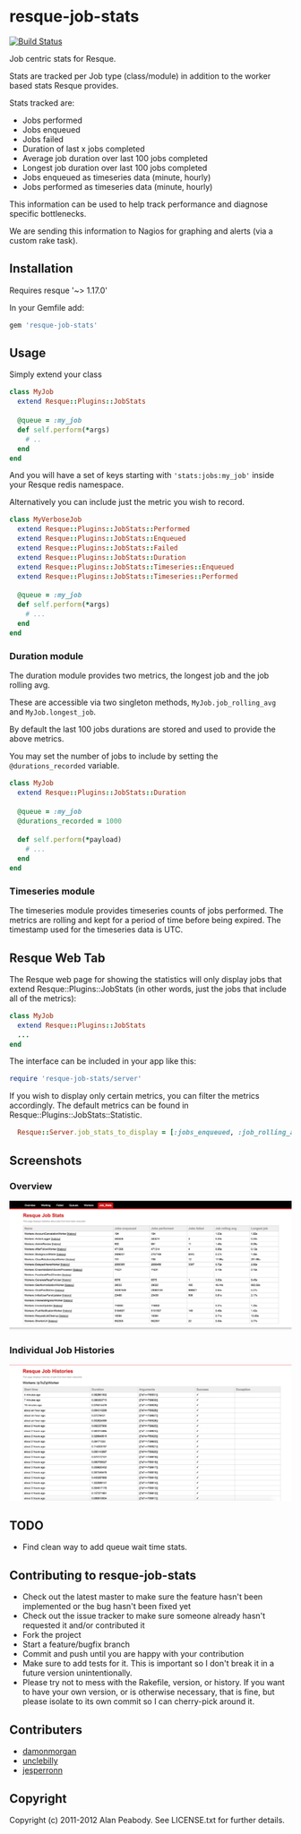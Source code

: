 # resque-job-stats

[![Build Status](https://travis-ci.org/alanpeabody/resque-job-stats.svg)](http://travis-ci.org/alanpeabody/resque-job-stats)

Job centric stats for Resque.

Stats are tracked per Job type (class/module) in addition to the worker based stats Resque provides.

Stats tracked are:

* Jobs performed
* Jobs enqueued
* Jobs failed
* Duration of last x jobs completed
* Average job duration over last 100 jobs completed
* Longest job duration over last 100 jobs completed
* Jobs enqueued as timeseries data (minute, hourly)
* Jobs performed as timeseries data (minute, hourly)

This information can be used to help track performance and diagnose specific bottlenecks.

We are sending this information to Nagios for graphing and alerts (via a custom rake task).

## Installation

Requires resque '~> 1.17.0'

In your Gemfile add:

```ruby
gem 'resque-job-stats'
```

## Usage

Simply extend your class

```ruby
class MyJob
  extend Resque::Plugins::JobStats

  @queue = :my_job
  def self.perform(*args)
    # ..
  end
end
```

And you will have a set of keys starting with `'stats:jobs:my_job'` inside your Resque redis namespace.

Alternatively you can include just the metric you wish to record.

```ruby
class MyVerboseJob
  extend Resque::Plugins::JobStats::Performed
  extend Resque::Plugins::JobStats::Enqueued
  extend Resque::Plugins::JobStats::Failed
  extend Resque::Plugins::JobStats::Duration
  extend Resque::Plugins::JobStats::Timeseries::Enqueued
  extend Resque::Plugins::JobStats::Timeseries::Performed

  @queue = :my_job
  def self.perform(*args)
    # ...
  end
end
```

### Duration module

The duration module provides two metrics, the longest job and the job rolling avg.

These are accessible via two singleton methods, `MyJob.job_rolling_avg` and `MyJob.longest_job`.

By default the last 100 jobs durations are stored and used to provide the above metrics.

You may set the number of jobs to include by setting the `@durations_recorded` variable.


```ruby
class MyJob
  extend Resque::Plugins::JobStats::Duration

  @queue = :my_job
  @durations_recorded = 1000

  def self.perform(*payload)
    # ...
  end
end
```

### Timeseries module

The timeseries module provides timeseries counts of jobs performed. The metrics are rolling and kept for a period of time before being expired.
The timestamp used for the timeseries data is UTC.

## Resque Web Tab

The Resque web page for showing the statistics will only display jobs that extend Resque::Plugins::JobStats (in other words, just
the jobs that include all of the metrics):

```ruby
class MyJob
  extend Resque::Plugins::JobStats
  ...
end
```

The interface can be included in your app like this:

```ruby
require 'resque-job-stats/server'
```

If you wish to display only certain metrics, you can filter the metrics accordingly.  The default metrics can be found in Resque::Plugins::JobStats::Statistic.

```ruby
  Resque::Server.job_stats_to_display = [:jobs_enqueued, :job_rolling_avg]
```

## Screenshots

### Overview

![overview stats](docs/images/stats-overview.png)

### Individual Job Histories

![individual stats](docs/images/stats-individual.png)

## TODO

* Find clean way to add queue wait time stats.

## Contributing to resque-job-stats

* Check out the latest master to make sure the feature hasn't been implemented or the bug hasn't been fixed yet
* Check out the issue tracker to make sure someone already hasn't requested it and/or contributed it
* Fork the project
* Start a feature/bugfix branch
* Commit and push until you are happy with your contribution
* Make sure to add tests for it. This is important so I don't break it in a future version unintentionally.
* Please try not to mess with the Rakefile, version, or history. If you want to have your own version, or is otherwise necessary, that is fine, but please isolate to its own commit so I can cherry-pick around it.

## Contributers

* [damonmorgan](https://github.com/damonmorgan)
* [unclebilly](https://github.com/unclebilly)
* [jesperronn](https://github.com/jesperronn)

## Copyright

Copyright (c) 2011-2012 Alan Peabody. See LICENSE.txt for further details.

